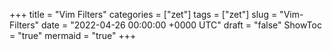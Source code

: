 +++
title = "Vim Filters"
categories = ["zet"]
tags = ["zet"]
slug = "Vim-Filters"
date = "2022-04-26 00:00:00 +0000 UTC"
draft = "false"
ShowToc = "true"
mermaid = "true"
+++

